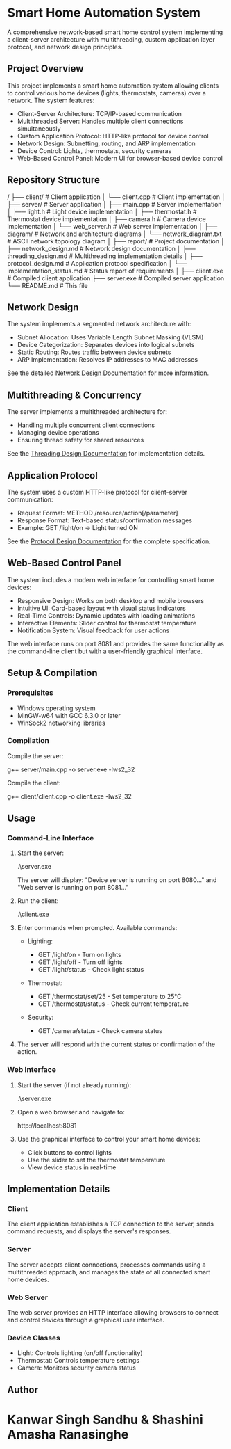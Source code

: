 # Smart Home Automation System

A comprehensive network-based smart home control system implementing a client-server architecture with multithreading, custom application layer protocol, and network design principles.

## Project Overview

This project implements a smart home automation system allowing clients to control various home devices (lights, thermostats, cameras) over a network. The system features:

- Client-Server Architecture: TCP/IP-based communication
- Multithreaded Server: Handles multiple client connections simultaneously
- Custom Application Protocol: HTTP-like protocol for device control
- Network Design: Subnetting, routing, and ARP implementation
- Device Control: Lights, thermostats, security cameras
- Web-Based Control Panel: Modern UI for browser-based device control

## Repository Structure


/
├── client/             # Client application
│   └── client.cpp      # Client implementation
│
├── server/             # Server application 
│   ├── main.cpp        # Server implementation
│   ├── light.h         # Light device implementation
│   ├── thermostat.h    # Thermostat device implementation
│   ├── camera.h        # Camera device implementation
│   └── web_server.h    # Web server implementation
│
├── diagram/            # Network and architecture diagrams
│   └── network_diagram.txt  # ASCII network topology diagram
│
├── report/             # Project documentation
│   ├── network_design.md    # Network design documentation
│   ├── threading_design.md  # Multithreading implementation details
│   ├── protocol_design.md   # Application protocol specification
│   └── implementation_status.md # Status report of requirements
│
├── client.exe          # Compiled client application
├── server.exe          # Compiled server application
└── README.md           # This file


## Network Design

The system implements a segmented network architecture with:

- Subnet Allocation: Uses Variable Length Subnet Masking (VLSM)
- Device Categorization: Separates devices into logical subnets
- Static Routing: Routes traffic between device subnets
- ARP Implementation: Resolves IP addresses to MAC addresses

See the detailed [Network Design Documentation](report/network_design.md) for more information.

## Multithreading & Concurrency

The server implements a multithreaded architecture for:

- Handling multiple concurrent client connections
- Managing device operations
- Ensuring thread safety for shared resources

See the [Threading Design Documentation](report/threading_design.md) for implementation details.

## Application Protocol

The system uses a custom HTTP-like protocol for client-server communication:

- Request Format: METHOD /resource/action[/parameter]
- Response Format: Text-based status/confirmation messages
- Example: GET /light/on → Light turned ON

See the [Protocol Design Documentation](report/protocol_design.md) for the complete specification.

## Web-Based Control Panel

The system includes a modern web interface for controlling smart home devices:

- Responsive Design: Works on both desktop and mobile browsers
- Intuitive UI: Card-based layout with visual status indicators
- Real-Time Controls: Dynamic updates with loading animations
- Interactive Elements: Slider control for thermostat temperature
- Notification System: Visual feedback for user actions

The web interface runs on port 8081 and provides the same functionality as the command-line client but with a user-friendly graphical interface.

## Setup & Compilation

### Prerequisites

- Windows operating system
- MinGW-w64 with GCC 6.3.0 or later
- WinSock2 networking libraries

### Compilation

Compile the server:

g++ server/main.cpp -o server.exe -lws2_32


Compile the client:

g++ client/client.cpp -o client.exe -lws2_32


## Usage

### Command-Line Interface

1. Start the server:
   
   .\server.exe
   
   The server will display: "Device server is running on port 8080..." and "Web server is running on port 8081..."

2. Run the client:
   
   .\client.exe
   

3. Enter commands when prompted. Available commands:

   - Lighting:
     - GET /light/on - Turn on lights
     - GET /light/off - Turn off lights
     - GET /light/status - Check light status

   - Thermostat:
     - GET /thermostat/set/25 - Set temperature to 25°C
     - GET /thermostat/status - Check current temperature

   - Security:
     - GET /camera/status - Check camera status

4. The server will respond with the current status or confirmation of the action.

### Web Interface

1. Start the server (if not already running):
   
   .\server.exe
   

2. Open a web browser and navigate to:
   
   http://localhost:8081
   

3. Use the graphical interface to control your smart home devices:
   - Click buttons to control lights
   - Use the slider to set the thermostat temperature
   - View device status in real-time

## Implementation Details

### Client

The client application establishes a TCP connection to the server, sends command requests, and displays the server's responses.

### Server

The server accepts client connections, processes commands using a multithreaded approach, and manages the state of all connected smart home devices.

### Web Server

The web server provides an HTTP interface allowing browsers to connect and control devices through a graphical user interface.

### Device Classes

- Light: Controls lighting (on/off functionality)
- Thermostat: Controls temperature settings
- Camera: Monitors security camera status


## Author
Kanwar Singh Sandhu & Shashini Amasha Ranasinghe
=======
